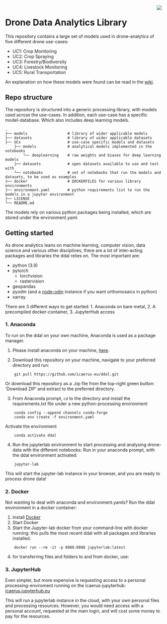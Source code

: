 <img src="https://icaerus.eu/wp-content/uploads/2022/09/ICAERUS-logo-white.svg" align="right" />

# Drone Data Analytics Library
This repository contains a large set of models used in drone-analytics of five different drone use-cases:
- UC1: Crop Monitoring
- UC2: Crop Spraying
- UC3: Forestry/Biodiversity
- UC4: Livestock Monitoring
- UC5: Rural Transportation

An explanation on how these models were found can be read in the [wiki](https://github.com/ICAERUS-EU/ddal/wiki/Methodology:-finding-the-models).

## Repo structure
The repository is structured into a generic processing library, with models used across the use-cases. In addition, each use-case has a specific model-database. Which also includes deep learning models.

    .
    ├── models                  # library of wider applicable models
    ├── datasets                # library of wider applicable datasets
    ├── UCx                     # use-case specific models and datasets
        ├── models              # analytical models implemented in the notebooks
            └── deeplearning    # raw weights and biases for deep learning models
        ├── datasets            # open datasets available to use and test with
        └── notebooks           # set of notebooks that run the models and datasets, to be used as examples
    ├── docker                  # DOCKERFILES for various library environments
    ├── environment.yaml        # python requirements list to run the models in a jupyter environment
    ├── LICENSE
    └── README.md 

The models rely on various python packages being installed, which are stored under the environment.yaml.

## Getting started
As drone analytics leans on machine learning, computer vision, data science and various other disciplines, there are a lot of inter-acting packages and libraries the ddal relies on.
The most important are:
- python (3.9)
- pytorch 
    - torchvision
    - rastervision
- geopandas
- pyodm (and a [node-odm](https://github.com/OpenDroneMap/NodeODM) instance if you want orthomosaics in python)
- xarray

There are 3 different ways to get started: 1. Anaconda on bare metal, 2. A precompiled docker-container, 3. JupyterHub access

### 1. Anaconda
To run on the ddal on your own machine, Anaconda is used as a package manager.
1. Please install anaconda on your machine, [here](https://docs.anaconda.com/anaconda/install/index.html).

2. Download this repository on your machine, navigate to your preferred directory and run:
```
    git pull https://github.com/icaerus-eu/ddal.git
```
Or download this repository as a .zip file from the top-right green button: 'Download ZIP'
and extract to the preferred directory.

3. From Anaconda prompt, `cd` to the directory and install the requirements.txt file under a new python-processing environment
```
    conda config --append channels conda-forge
    conda env create -f environment.yaml 
```
Activate the environment
```
    conda activate ddal
```

4. Run the jupyterlab environment to start processing and analysing drone-data with the different notebooks:
Run in your anaconda prompt, with the ddal environment activated:
```
    jupyter-lab
```
This will start the jupyter-lab instance in your browser, and you are ready to process drone data!

### 2. Docker

Not wanting to deal with anaconda and environment.yamls? Run the ddal environment in a docker container:
1. Install [Docker](https://docs.docker.com/get-docker/)
2. Start Docker
3. Start the Jupyter-lab docker
from your command-line with docker running:
this pulls the most recent ddal with all packages and libraries installed.
```
    docker run --rm -it -p 8888:8888 jupyterlab:latest
```
4. for transferring files and folders to and from docker, use:


### 3. JupyterHub
Even simpler, but more expensive is requesting access to a personal processing-enviroment running on the icaerus-jupyterhub:
[icaerus.jupyterhub.eu](icaerus.jupyterhub.eu)

This will run a jupyterlab instance in the cloud, with your own personal files and processing resources. However, you would need access with a personal account, requested at the main login, and will cost some money to pay for the resources.
